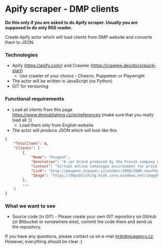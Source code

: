 # Apify scraper - DMP clients #

**Do this only if you are asked to do Apify scraper. Usually you are supposed to do only RSS reader.**

Create Apify actor which will load clients from DMP website and converts them to JSON.

### Technologies ###
* Apify (https://apify.com/) and Crawlee (https://crawlee.dev/docs/quick-start)
    * Use crawler of your choice - Cheerio, Puppeteer or Playwright
* The actor will be written in JavaScript (no Python)
* GIT for versioning

### Functional requirements ###
* Load all clients from this page https://www.dmpublishing.cz/en/references (make sure that you really load all :))
    * Load them only from English website    
* The actor will produce JSON which will look like this
```json
{
    "TotalItems": x,
    "Clients": [
        {
            "Name": "Peugeot",
            "Annotation": "A car brand produced by the French company Automobiles Peugeot.",
            "Content": "Virtual online catalogue environment for price lists and catalogues of all Peugeot models",
            "Link": "http://peugeot.ecpaper.cz/osobni/2008/2008-new/Peugeot-2008-new-cenik/#page=1",
            "Image": "https://dmpublishing.blob.core.windows.net/imagehandler/Media/ContentItems/45_00045/m_max__w_500__h_281__o/peugeot-small.jpeg"
        },
        ...
    ]
}
```

### What we want to see ###
* Source code (in GIT) - Please create your own GIT repository on GitHub (or Bitbucket or somewhere else), commit the code there and send us the repository.

If you have any questions, please contact us on e-mail hr@dmpagency.cz. However, everything should be clear :)
 